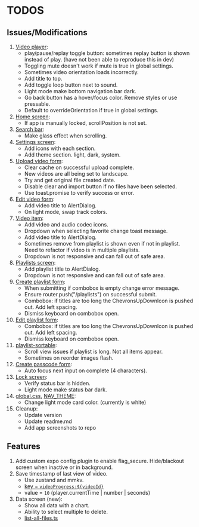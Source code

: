 # TODOS

## Issues/Modifications

1. [Video player](components/video-player.tsx):
   - play/pause/replay toggle button: sometimes replay button is shown instead of play. (have not been able to reproduce this in dev)
   - Toggling mute doesn't work if mute is true in global settings.
   - Sometimes video orientation loads incorrectly.
   - Add title to top.
   - Add toggle loop button next to sound.
   - Light mode make bottom navigation bar dark.
   - Go back button has a hover/focus color. Remove styles or use pressable.
   - Default to overrideOrientation if true in global settings.
2. [Home screen](<app/(tabs)/index.tsx>):
   - If app is manually locked, scrollPosition is not set.
3. [Search bar](components/search-bar.tsx):
   - Make glass effect when scrolling.
4. [Settings screen](<app/(tabs)/settings.tsx>):
   - Add icons with each section.
   - Add theme section. light, dark, system.
5. [Upload video form](components/forms/upload-video.tsx):
   - Clear cache on successful upload complete.
   - New videos are all being set to landscape.
   - Try and get original file created date.
   - Disable clear and import button if no files have been selected.
   - Use toast.promise to verify success or error.
6. [Edit video form](components/forms/edit-video.tsx):
   - Add video title to AlertDialog.
   - On light mode, swap track colors.
7. [Video item](components/video-item.tsx):
   - Add video and audio codec icons.
   - Dropdown when selecting favorite change toast message.
   - Add video title to AlertDialog.
   - Sometimes remove from playlist is shown even if not in playlist. Need to refactor if video is in multiple playlists.
   - Dropdown is not responsive and can fall out of safe area.
8. [Playlists screen](<app/(tabs)/playlists.tsx>):
   - Add playlist title to AlertDialog.
   - Dropdown is not responsive and can fall out of safe area.
9. [Create playlist form](components/forms/create-playlist.tsx):
   - When submitting if combobox is empty change error message.
   - Ensure router.push("/playlists") on successful submit.
   - Combobox: if titles are too long the ChevronsUpDownIcon is pushed out. Add left spacing.
   - Dismiss keyboard on combobox open.
10. [Edit playlist form](components/forms/edit-playlist.tsx):
    - Combobox: if titles are too long the ChevronsUpDownIcon is pushed out. Add left spacing.
    - Dismiss keyboard on combobox open.
11. [playlist-sortable](components/playlist-sortable.tsx):
    - Scroll view issues if playlist is long. Not all items appear.
    - Sometimes on reorder images flash.
12. [Create passcode form](components/forms/create-passcode.tsx):
    - Auto focus next input on complete (4 characters).
13. [Lock screen](<app/(modals)/lock.tsx>):
    - Verify status bar is hidden.
    - Light mode make status bar dark.
14. [global.css](global.css), [NAV_THEME](lib/constants.ts):
    - Change light mode card color. (currently is white)
15. Cleanup:
    - Update version
    - Update readme.md
    - Add app screenshots to repo

## Features

1. Add custom expo config plugin to enable flag_secure. Hide/blackout screen when inactive or in background.
2. Save timestamp of last view of video.
   - Use zustand and mmkv.
   - [key = `videoProgress:${videoId}`](lib/store.ts#L381)
   - value = `10` (player.currentTime | number | seconds)
3. Data screen (new):
   - Show all data with a chart.
   - Ability to select multiple to delete.
   - [list-all-files.ts](lib/list-all-files.ts)
